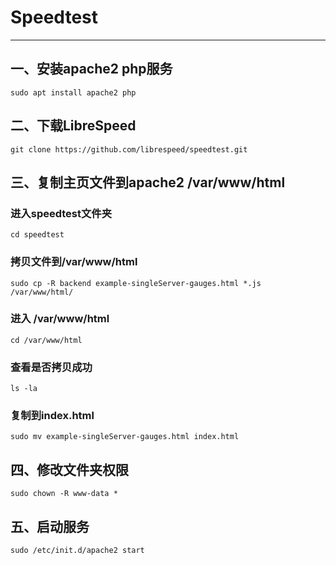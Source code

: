 # Speedtest
***
## 一、安装apache2 php服务
    sudo apt install apache2 php

## 二、下载LibreSpeed
    git clone https://github.com/librespeed/speedtest.git

## 三、复制主页文件到apache2 /var/www/html
### 进入speedtest文件夹
    cd speedtest
### 拷贝文件到/var/www/html
    sudo cp -R backend example-singleServer-gauges.html *.js /var/www/html/
### 进入 /var/www/html
    cd /var/www/html  
### 查看是否拷贝成功
    ls -la
### 复制到index.html
    sudo mv example-singleServer-gauges.html index.html
## 四、修改文件夹权限
    sudo chown -R www-data *
## 五、启动服务
    sudo /etc/init.d/apache2 start




[//]: # (## 安装php或者nginx和apache任何一个)

[//]: # ()
[//]: # (    sudo apt install php nginx apache)

[//]: # ()
[//]: # (## git speedtest)

[//]: # (  sudo git clone https://github.com/librespeed/speedtest.git)

[//]: # (## 进入speedtest文件夹)

[//]: # (  cd /speedtest)

[//]: # (## 查看当前目录下文件夹-竖列)

[//]: # (  ls -la)

[//]: # (## 复制文件)

[//]: # (  sudo cp -R backend example-singleServer-pretty.html *.js /var/www/html/)

[//]: # (## 复制文件)

[//]: # (  sudo cp -R backend example-singleServer-pretty.html *.js /var/www/html/)

[//]: # (## 进入文件夹)

[//]: # (  cd /var/www/html)

[//]: # (## 查看当前目录下文件夹-竖列)

[//]: # (  ls -la)

[//]: # (## 复制文件)

[//]: # (  sudo mv example-singleServer-pretty.html index.html)

[//]: # (## 更改)

[//]: # (  sudo chown -R www-data *)

[//]: # ()
[//]: # ()
[//]: # (## 1、然后安装apache2 与 php)

[//]: # ()
[//]: # (    sudo apt-get install apache2 php git)

[//]: # ()
[//]: # (## 2、从github下载项目)

[//]: # ()
[//]: # (    sudo git clone https://github.com/librespeed/speedtest.git)

[//]: # ()
[//]: # (## 3、配置librespeed)

[//]: # ()
[//]: # (    sudo cd speedtest)

[//]: # ()
[//]: # (    sudo cp -R backend example-singleServer-pretty.html *.js /var/www/html/)

[//]: # ()
[//]: # (    sudo cd /var/www/html/)

[//]: # ()
[//]: # (    sudo mv example-singleServer-pretty.html index.html)

[//]: # ()
[//]: # (    sudo chown -R www-data)
